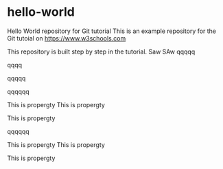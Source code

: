 # hello-world
Hello World repository for Git tutorial
This is an example repository for the Git tutoial on https://www.w3schools.com

This repository is built step by step in the tutorial.
Saw
SAw
qqqqq

qqqq

qqqqq

qqqqqq

This is propergty
This is propergty

This is propergty

qqqqqq

This is propergty
This is propergty

This is propergty
